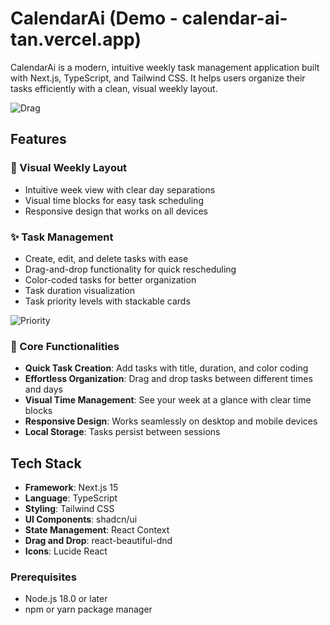# CalendarAi (Demo - calendar-ai-tan.vercel.app)

CalendarAi is a modern, intuitive weekly task management application built with Next.js, TypeScript, and Tailwind CSS. It helps users organize their tasks efficiently with a clean, visual weekly layout.

![Drag](https://github.com/user-attachments/assets/c60bbd7e-6f9a-4e5d-b035-dd1d22b3aa5c)

## Features

### 📅 Visual Weekly Layout
- Intuitive week view with clear day separations
- Visual time blocks for easy task scheduling
- Responsive design that works on all devices

### ✨ Task Management
- Create, edit, and delete tasks with ease
- Drag-and-drop functionality for quick rescheduling
- Color-coded tasks for better organization
- Task duration visualization
- Task priority levels with stackable cards

![Priority](https://github.com/user-attachments/assets/278d56f2-a434-4159-8e70-1011e9b40178)

### 🎯 Core Functionalities
- **Quick Task Creation**: Add tasks with title, duration, and color coding
- **Effortless Organization**: Drag and drop tasks between different times and days
- **Visual Time Management**: See your week at a glance with clear time blocks
- **Responsive Design**: Works seamlessly on desktop and mobile devices
- **Local Storage**: Tasks persist between sessions

## Tech Stack

- **Framework**: Next.js 15
- **Language**: TypeScript
- **Styling**: Tailwind CSS
- **UI Components**: shadcn/ui
- **State Management**: React Context
- **Drag and Drop**: react-beautiful-dnd
- **Icons**: Lucide React


### Prerequisites

- Node.js 18.0 or later
- npm or yarn package manager

